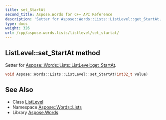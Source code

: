 ```yaml
---
title: set_StartAt
second_title: Aspose.Words for C++ API Reference
description: 'Setter for Aspose::Words::Lists::ListLevel::get_StartAt.'
type: docs
weight: 326
url: /cpp/aspose.words.lists/listlevel/set_startat/
---
```

## ListLevel::set_StartAt method


Setter for [Aspose::Words::Lists::ListLevel::get_StartAt](../get_startat/).

```cpp
void Aspose::Words::Lists::ListLevel::set_StartAt(int32_t value)
```

## See Also

* Class [ListLevel](../)
* Namespace [Aspose::Words::Lists](../../)
* Library [Aspose.Words](../../../)
